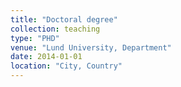 ```yaml
---
title: "Doctoral degree"
collection: teaching
type: "PHD"
venue: "Lund University, Department"
date: 2014-01-01
location: "City, Country"
---
```

